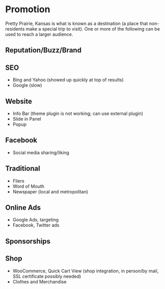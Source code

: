 # Promotion

Pretty Prairie, Kansas is what is known as a destination (a place that non-residents make a special trip to visit). One or more of the following can be used to reach a larger audience.

## Reputation/Buzz/Brand

## SEO

* Bing and Yahoo (showed up quickly at top of results)
* Google (slow)

## Website

* Info Bar (theme plugin is not working; can use external plugin)
* Slide in Panel
* Popup

## Facebook

* Social media sharing/liking

## Traditional

* Fliers
* Word of Mouth
* Newspaper (local and metropolitan)

## Online Ads

* Google Ads, targeting
* Facebook, Twitter ads

## Sponsorships

## Shop

* WooCommerce, Quick Cart View (shop integration, in person/by mail, SSL certificate possibly needed)
* Clothes and Merchandise
